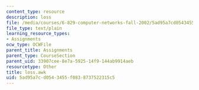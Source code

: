```yaml
---
content_type: resource
description: loss
file: /media/courses/6-829-computer-networks-fall-2002/5ad95a7cd0543455f0838737522315c5_loss.awk
file_type: text/plain
learning_resource_types:
- Assignments
ocw_type: OCWFile
parent_title: Assignments
parent_type: CourseSection
parent_uid: 33907cee-8e7a-5925-14f9-144ab9914aeb
resourcetype: Other
title: loss.awk
uid: 5ad95a7c-d054-3455-f083-8737522315c5
---
```


